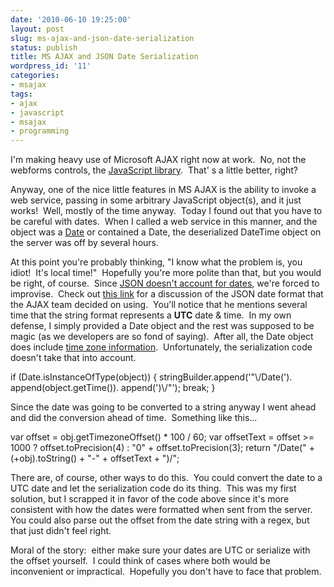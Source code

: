 ```yaml
---
date: '2010-06-10 19:25:00'
layout: post
slug: ms-ajax-and-json-date-serialization
status: publish
title: MS AJAX and JSON Date Serialization
wordpress_id: '11'
categories:
- msajax
tags:
- ajax
- javascript
- msajax
- programming
---
```


I'm making heavy use of Microsoft AJAX right now at work.  No, not the webforms controls, the [JavaScript library](http://asp.net/ajax/).  That' s a little better, right?

Anyway, one of the nice little features in MS AJAX is the ability to invoke a web service, passing in some arbitrary JavaScript object(s), and it just works!  Well, mostly of the time anyway.  Today I found out that you have to be careful with dates.  When I called a web service in this manner, and the object was a [Date](https://developer.mozilla.org/en/Core_JavaScript_1.5_Reference/Global_Objects/Date) or contained a Date, the deserialized DateTime object on the server was off by several hours.

At this point you're probably thinking, "I know what the problem is, you idiot!  It's local time!"  Hopefully you're more polite than that, but you would be right, of course.  Since [JSON doesn't account for dates](http://www.json.org/), we're forced to improvise.  Check out [this link](http://weblogs.asp.net/bleroy/archive/2008/01/18/dates-and-json.aspx) for a discussion of the JSON date format that the AJAX team decided on using.  You'll notice that he mentions several time that the string format represents a **UTC** date & time.  In my own defense, I simply provided a Date object and the rest was supposed to be magic (as we developers are so fond of saying).  After all, the Date object does include [time zone information](https://developer.mozilla.org/en/Core_JavaScript_1.5_Reference/Global_Objects/Date/getTimezoneOffset).  Unfortunately, the serialization code doesn't take that into account.


if (Date.isInstanceOfType(object)) {
stringBuilder.append('"\\/Date(').
append(object.getTime()).
append(')\\/"');
break;
}


Since the date was going to be converted to a string anyway I went ahead and did the conversion ahead of time.  Something like this...


var offset = obj.getTimezoneOffset() * 100 / 60;
var offsetText = offset >= 1000 ? offset.toPrecision(4) : "0" +
offset.toPrecision(3);
return "/Date(" + (+obj).toString() + "-" + offsetText + ")/";


There are, of course, other ways to do this.  You could convert the date to a UTC date and let the serialization code do its thing.  This was my first solution, but I scrapped it in favor of the code above since it's more consistent with how the dates were formatted when sent from the server.  You could also parse out the offset from the date string with a regex, but that just didn't feel right.

Moral of the story:  either make sure your dates are UTC or serialize with the offset yourself.  I could think of cases where both would be inconvenient or impractical.  Hopefully you don't have to face that problem.
